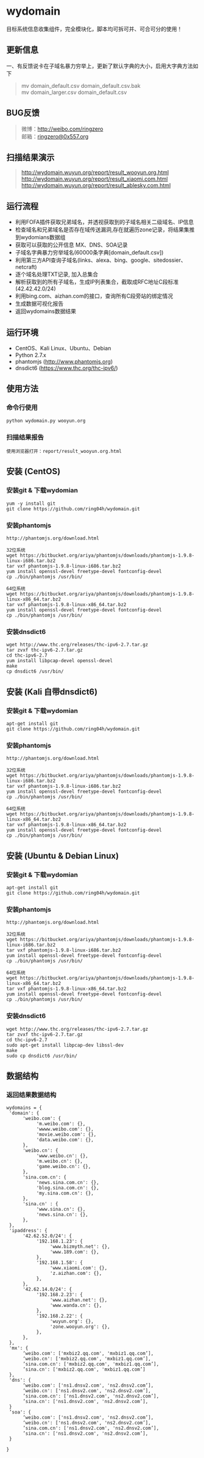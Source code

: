 # wydomain
目标系统信息收集组件，完全模块化，脚本均可拆可并、可合可分的使用！<br />

更新信息
-----------------------------------
一、有反馈说卡在子域名暴力穷举上，更新了默认字典的大小，启用大字典方法如下<br />
> mv domain_default.csv domain_default.csv.bak<br />
> mv domain_larger.csv domain_default.csv<br />

BUG反馈
-----------------------------------
> 微博：http://weibo.com/ringzero<br />
> 邮箱：ringzero@0x557.org<br />

扫描结果演示
-----------------------------------
> http://wydomain.wuyun.org/report/result_wooyun.org.html
> http://wydomain.wuyun.org/report/result_xiaomi.com.html
> http://wydomain.wuyun.org/report/result_ablesky.com.html
    
运行流程
-----------------------------------
* 利用FOFA插件获取兄弟域名，并透视获取到的子域名相关二级域名、IP信息
* 检查域名和兄弟域名是否存在域传送漏洞,存在就遍历zone记录，将结果集推到wydomians数据组
* 获取可以获取的公开信息 MX、DNS、SOA记录
* 子域名字典暴力穷举域名(60000条字典[domain_default.csv])
* 利用第三方API查询子域名(links、alexa、bing、google、sitedossier、netcraft)
* 逐个域名处理TXT记录, 加入总集合
* 解析获取到的所有子域名，生成IP列表集合，截取成RFC地址C段标准(42.42.42.0/24)
* 利用bing.com、aizhan.com的接口，查询所有C段旁站的绑定情况
* 生成数据可视化报告
* 返回wydomains数据结果

运行环境
-----------------------------------
* CentOS、Kali Linux、Ubuntu、Debian
* Python 2.7.x
* phantomjs (http://www.phantomjs.org)
* dnsdict6 (https://www.thc.org/thc-ipv6/)

使用方法
-----------------------------------
### 命令行使用
    python wydomain.py wooyun.org
### 扫描结果报告
    使用浏览器打开：report/result_wooyun.org.html

安装 (CentOS)
-----------------------------------
### 安装git & 下载wydomian
    yum -y install git
    git clone https://github.com/ring04h/wydomain.git
### 安装phantomjs
    http://phantomjs.org/download.html
    
    32位系统
    wget https://bitbucket.org/ariya/phantomjs/downloads/phantomjs-1.9.8-linux-i686.tar.bz2
    tar vxf phantomjs-1.9.8-linux-i686.tar.bz2
    yum install openssl-devel freetype-devel fontconfig-devel
    cp ./bin/phantomjs /usr/bin/
    
    64位系统
    wget https://bitbucket.org/ariya/phantomjs/downloads/phantomjs-1.9.8-linux-x86_64.tar.bz2
    tar vxf phantomjs-1.9.8-linux-x86_64.tar.bz2
    yum install openssl-devel freetype-devel fontconfig-devel
    cp ./bin/phantomjs /usr/bin/
    
### 安装dnsdict6
    wget http://www.thc.org/releases/thc-ipv6-2.7.tar.gz
    tar zvxf thc-ipv6-2.7.tar.gz
    cd thc-ipv6-2.7
    yum install libpcap-devel openssl-devel
    make
    cp dnsdict6 /usr/bin/

安装 (Kali 自带dnsdict6)
-----------------------------------
### 安装git & 下载wydomian
    apt-get install git
    git clone https://github.com/ring04h/wydomain.git
### 安装phantomjs
    http://phantomjs.org/download.html
    
    32位系统
    wget https://bitbucket.org/ariya/phantomjs/downloads/phantomjs-1.9.8-linux-i686.tar.bz2
    tar vxf phantomjs-1.9.8-linux-i686.tar.bz2
    yum install openssl-devel freetype-devel fontconfig-devel
    cp ./bin/phantomjs /usr/bin/
    
    64位系统
    wget https://bitbucket.org/ariya/phantomjs/downloads/phantomjs-1.9.8-linux-x86_64.tar.bz2
    tar vxf phantomjs-1.9.8-linux-x86_64.tar.bz2
    yum install openssl-devel freetype-devel fontconfig-devel
    cp ./bin/phantomjs /usr/bin/
    
安装 (Ubuntu & Debian Linux)
-----------------------------------
### 安装git & 下载wydomian
    apt-get install git
    git clone https://github.com/ring04h/wydomain.git
### 安装phantomjs
    http://phantomjs.org/download.html
    
    32位系统
    wget https://bitbucket.org/ariya/phantomjs/downloads/phantomjs-1.9.8-linux-i686.tar.bz2
    tar vxf phantomjs-1.9.8-linux-i686.tar.bz2
    yum install openssl-devel freetype-devel fontconfig-devel
    cp ./bin/phantomjs /usr/bin/
    
    64位系统
    wget https://bitbucket.org/ariya/phantomjs/downloads/phantomjs-1.9.8-linux-x86_64.tar.bz2
    tar vxf phantomjs-1.9.8-linux-x86_64.tar.bz2
    yum install openssl-devel freetype-devel fontconfig-devel
    cp ./bin/phantomjs /usr/bin/
    
### 安装dnsdict6
    wget http://www.thc.org/releases/thc-ipv6-2.7.tar.gz
    tar zvxf thc-ipv6-2.7.tar.gz
    cd thc-ipv6-2.7
    sudo apt-get install libpcap-dev libssl-dev
    make
    sudo cp dnsdict6 /usr/bin/

数据结构
-----------------------------------
### 返回结果数据结构
    wydomains = {
     'domain': {
          'weibo.com': {
               'm.weibo.com': {},
               'wwww.weibo.com': {},
               'movie.weibo.com': {},
               'data.weibo.com': {},
          },
          'weibo.cn': {
               'www.weibo.cn': {},
               'm.weibo.cn': {},
               'game.weibo.cn': {},
          },
          'sina.com.cn': {
               'news.sina.com.cn': {},
               'blog.sina.com.cn': {},
               'my.sina.com.cn': {},
          },
          'sina.cn' : {
               'www.sina.cn': {},
               'news.sina.cn': {},
          },
     },
     'ipaddress': {
          '42.62.52.0/24': {
               '192.168.1.23': {
                    'www.bizmyth.net': {},
                    'www.189.com': {},
               },
               '192.168.1.58': {
                    'www.xiaomi.com': {},
                    'z.aizhan.com': {},
               },
          },
          '42.62.14.0/24': {
               '192.168.2.23': {
                    'www.aizhan.net': {},
                    'www.wanda.cn': {},
               },
               '192.168.2.22': {
                    'wuyun.org': {},
                    'zone.wooyun.org': {},
               },
          },
     },
     'mx': {
          ‘weibo.com': ['mxbiz2.qq.com', 'mxbiz1.qq.com’],
          ‘weibo.cn': ['mxbiz2.qq.com', 'mxbiz1.qq.com’],
          ’sina.com.cn': ['mxbiz2.qq.com', 'mxbiz1.qq.com’],
          ’sina.cn': ['mxbiz2.qq.com', 'mxbiz1.qq.com’]
     },
     'dns': {
          ‘weibo.com': ['ns1.dnsv2.com', 'ns2.dnsv2.com’],
          ‘weibo.cn': ['ns1.dnsv2.com', 'ns2.dnsv2.com’],
          ’sina.com.cn': ['ns1.dnsv2.com', 'ns2.dnsv2.com’],
          ’sina.cn': ['ns1.dnsv2.com', 'ns2.dnsv2.com’],
     }
     ’soa': {
          ‘weibo.com': ['ns1.dnsv2.com', 'ns2.dnsv2.com’],
          ‘weibo.cn': ['ns1.dnsv2.com', 'ns2.dnsv2.com’],
          ’sina.com.cn': ['ns1.dnsv2.com', 'ns2.dnsv2.com’],
          ’sina.cn': ['ns1.dnsv2.com', 'ns2.dnsv2.com’],          
     }

    }
